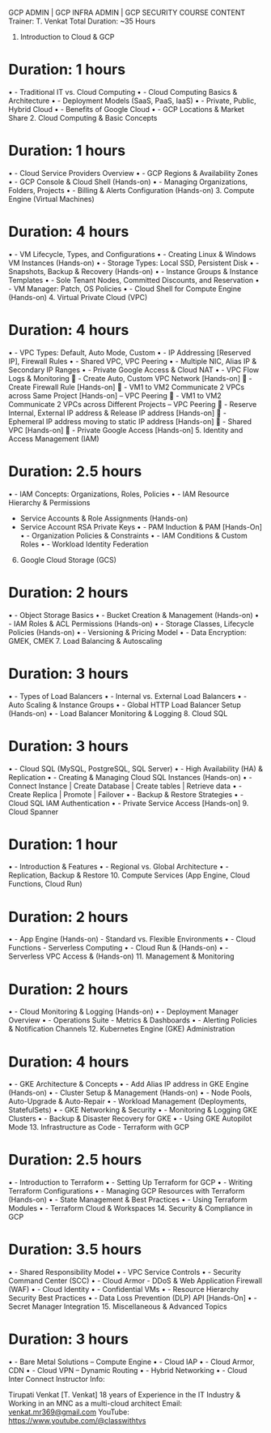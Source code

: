 GCP ADMIN | GCP INFRA ADMIN | GCP SECURITY COURSE CONTENT
Trainer: T. Venkat
Total Duration: ~35 Hours
1. Introduction to Cloud & GCP
# Duration: 1 hours
•	- Traditional IT vs. Cloud Computing
•	- Cloud Computing Basics & Architecture
•	- Deployment Models (SaaS, PaaS, IaaS)
•	- Private, Public, Hybrid Cloud
•	- Benefits of Google Cloud
•	- GCP Locations & Market Share
2. Cloud Computing & Basic Concepts
# Duration: 1 hours
•	- Cloud Service Providers Overview
•	- GCP Regions & Availability Zones
•	- GCP Console & Cloud Shell (Hands-on)
•	- Managing Organizations, Folders, Projects
•	- Billing & Alerts Configuration (Hands-on)
3. Compute Engine (Virtual Machines)
# Duration: 4 hours
•	- VM Lifecycle, Types, and Configurations
•	- Creating Linux & Windows VM Instances (Hands-on)
•	- Storage Types: Local SSD, Persistent Disk
•	- Snapshots, Backup & Recovery (Hands-on)
•	- Instance Groups & Instance Templates
•	- Sole Tenant Nodes, Committed Discounts, and Reservation
•	- VM Manager: Patch, OS Policies
•	- Cloud Shell for Compute Engine (Hands-on)
4. Virtual Private Cloud (VPC)
# Duration: 4 hours
•	- VPC Types: Default, Auto Mode, Custom
•	- IP Addressing [Reserved IP], Firewall Rules
•	- Shared VPC, VPC Peering
•	- Multiple NIC, Alias IP & Secondary IP Ranges
•	- Private Google Access & Cloud NAT
•	- VPC Flow Logs & Monitoring
	- Create Auto, Custom VPC Network [Hands-on]
	- Create Firewall Rule [Hands-on]
	- VM1 to VM2 Communicate 2 VPCs across Same Project [Hands-on] – VPC Peering
	- VM1 to VM2 Communicate 2 VPCs across Different Projects – VPC Peering
	- Reserve Internal, External IP address & Release IP address [Hands-on] 
	- Ephemeral IP address moving to static IP address [Hands-on] 
	- Shared VPC [Hands-on]
	- Private Google Access [Hands-on]
5. Identity and Access Management (IAM)
# Duration: 2.5 hours
•	- IAM Concepts: Organizations, Roles, Policies
•	- IAM Resource Hierarchy & Permissions
- Service Accounts & Role Assignments (Hands-on)
- Service Account RSA Private Keys
•	- PAM Induction & PAM [Hands-On]
•	- Organization Policies & Constraints
•	- IAM Conditions & Custom Roles
•	- Workload Identity Federation
6. Google Cloud Storage (GCS)
# Duration: 2 hours
•	- Object Storage Basics
•	- Bucket Creation & Management (Hands-on)
•	- IAM Roles & ACL Permissions (Hands-on)
•	- Storage Classes, Lifecycle Policies (Hands-on)
•	- Versioning & Pricing Model
•	- Data Encryption: GMEK, CMEK
7. Load Balancing & Autoscaling
# Duration: 3 hours
•	- Types of Load Balancers
•	- Internal vs. External Load Balancers
•	- Auto Scaling & Instance Groups
•	- Global HTTP Load Balancer Setup (Hands-on)
•	- Load Balancer Monitoring & Logging
8. Cloud SQL
# Duration: 3 hours
•	- Cloud SQL (MySQL, PostgreSQL, SQL Server)
•	- High Availability (HA) & Replication
•	- Creating & Managing Cloud SQL Instances (Hands-on)
•	- Connect Instance | Create Database | Create tables | Retrieve data
•	- Create Replica | Promote | Failover 
•	- Backup & Restore Strategies
•	- Cloud SQL IAM Authentication
•	- Private Service Access [Hands-on]
9. Cloud Spanner
# Duration: 1 hour
•	- Introduction & Features
•	- Regional vs. Global Architecture
•	- Replication, Backup & Restore
10. Compute Services (App Engine, Cloud Functions, Cloud Run)
# Duration: 2 hours
•	- App Engine (Hands-on) - Standard vs. Flexible Environments
•	- Cloud Functions - Serverless Computing
•	- Cloud Run & (Hands-on) 
•	- Serverless VPC Access & (Hands-on) 
11. Management & Monitoring
# Duration: 2 hours
•	- Cloud Monitoring & Logging (Hands-on)
•	- Deployment Manager Overview
•	- Operations Suite - Metrics & Dashboards
•	- Alerting Policies & Notification Channels
12. Kubernetes Engine (GKE) Administration
# Duration: 4 hours
•	- GKE Architecture & Concepts
•	- Add Alias IP address in GKE Engine (Hands-on)
•	- Cluster Setup & Management (Hands-on)
•	- Node Pools, Auto-Upgrade & Auto-Repair
•	- Workload Management (Deployments, StatefulSets)
•	- GKE Networking & Security
•	- Monitoring & Logging GKE Clusters
•	- Backup & Disaster Recovery for GKE
•	- Using GKE Autopilot Mode
13. Infrastructure as Code - Terraform with GCP
# Duration: 2.5 hours
•	- Introduction to Terraform
•	- Setting Up Terraform for GCP
•	- Writing Terraform Configurations
•	- Managing GCP Resources with Terraform (Hands-on)
•	- State Management & Best Practices
•	- Using Terraform Modules
•	- Terraform Cloud & Workspaces
14. Security & Compliance in GCP
# Duration: 3.5 hours
•	- Shared Responsibility Model
•	- VPC Service Controls
•	- Security Command Center (SCC)
•	- Cloud Armor - DDoS & Web Application Firewall (WAF)
•	- Cloud Identity
•	- Confidential VMs
•	- Resource Hierarchy Security Best Practices
•	- Data Loss Prevention (DLP) API [Hands-On]
•	- Secret Manager Integration
15. Miscellaneous & Advanced Topics
# Duration: 3 hours
•	- Bare Metal Solutions – Compute Engine
•	- Cloud IAP
•	- Cloud Armor, CDN
•	- Cloud VPN – Dynamic Routing
•	- Hybrid Networking
•	- Cloud Inter Connect
Instructor Info:

Tirupati Venkat [T. Venkat]
18 years of Experience in the IT Industry & Working in an MNC as a multi-cloud architect
Email: venkat.mr369@gmail.com
YouTube: https://www.youtube.com/@classwithtvs

